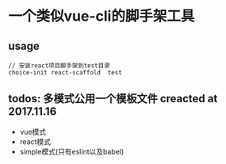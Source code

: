 # 一个类似vue-cli的脚手架工具
## usage
```
// 安装react项目脚手架到test目录
choice-init react-scaffold  test
```
## todos: 多模式公用一个模板文件 creacted at 2017.11.16
- vue模式
- react模式
- simple模式(只有eslint以及babel)

